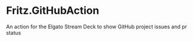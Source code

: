 # Fritz.GitHubAction
An action for the Elgato Stream Deck to show GitHub project issues and pr status
